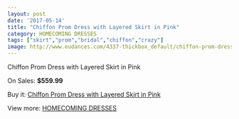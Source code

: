 ```yaml
---
layout: post
date: '2017-05-14'
title: "Chiffon Prom Dress with Layered Skirt in Pink"
category: HOMECOMING DRESSES
tags: ["skirt","prom","bridal","chiffon","crazy"]
image: http://www.eudances.com/4337-thickbox_default/chiffon-prom-dress-with-layered-skirt-in-pink.jpg
---
```

Chiffon Prom Dress with Layered Skirt in Pink

On Sales: **$559.99**
<a href="https://www.eudances.com/en/homecoming-dresses/1448-chiffon-prom-dress-with-layered-skirt-in-pink.html"><amp-img layout="responsive" width="600" height="600" src="//www.eudances.com/4337-thickbox_default/chiffon-prom-dress-with-layered-skirt-in-pink.jpg" alt="Chiffon Prom Dress with Layered Skirt in Pink 0" /></a>
<a href="https://www.eudances.com/en/homecoming-dresses/1448-chiffon-prom-dress-with-layered-skirt-in-pink.html"><amp-img layout="responsive" width="600" height="600" src="//www.eudances.com/4338-thickbox_default/chiffon-prom-dress-with-layered-skirt-in-pink.jpg" alt="Chiffon Prom Dress with Layered Skirt in Pink 1" /></a>

Buy it: [Chiffon Prom Dress with Layered Skirt in Pink](https://www.eudances.com/en/homecoming-dresses/1448-chiffon-prom-dress-with-layered-skirt-in-pink.html "Chiffon Prom Dress with Layered Skirt in Pink")

View more: [HOMECOMING DRESSES](https://www.eudances.com/en/15-homecoming-dresses "HOMECOMING DRESSES")